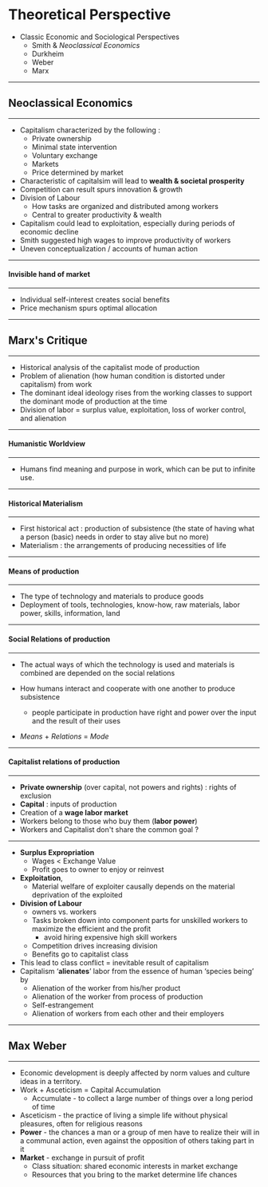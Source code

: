 # Theoretical Perspective

- Classic Economic and Sociological Perspectives
  - Smith & *Neoclassical Economics*
  - Durkheim
  - Weber
  - Marx

------

## Neoclassical Economics

------

- Capitalism characterized by the following :
  - Private ownership
  - Minimal state intervention
  - Voluntary exchange
  - Markets
  - Price determined by market
- Characteristic of capitalsim will lead to **wealth & societal prosperity**
- Competition can result spurs innovation & growth
- Division of Labour
  - How tasks are organized and distributed among workers
  - Central to greater productivity & wealth
- Capitalism could lead to exploitation, especially during periods of economic decline
- Smith suggested high wages to improve productivity of workers
- Uneven conceptualization / accounts of human action

------

#### Invisible hand of market

------

- Individual self-interest creates social benefits
- Price mechanism spurs optimal allocation

------

## Marx's Critique

------

- Historical analysis of the capitalist mode of production
- Problem of alienation (how human condition is distorted under capitalism) from work
- The dominant ideal ideology rises from the working classes to support the dominant mode of production at the time
- Division of labor = surplus value, exploitation, loss of worker control, and alienation 

------

#### Humanistic Worldview

------

- Humans find meaning and purpose in work, which can be put to infinite use.

------

#### Historical Materialism

------

- First historical act : production of subsistence (the state of having what a person (basic) needs in order to stay alive but no more)
- Materialism : the arrangements of producing necessities of life

------

#### Means of production

------

- The type of technology and materials to produce goods
- Deployment of tools, technologies, know-how, raw materials, labor power, skills, information, land

------

#### Social Relations of production

------

- The actual ways of which the technology is used and materials is combined are depended on the social relations
- How humans interact and cooperate with one another to produce subsistence
  - people participate in production have right and power over the input and the result of their uses

- *Means* + *Relations* = *Mode*

------

#### Capitalist relations of production

------

- **Private ownership** (over capital, not powers and rights) : rights of exclusion
- **Capital** : inputs of production
- Creation of a **wage labor market**
- Workers belong to those who buy them (**labor power**) 
- Workers and Capitalist don't share the common goal ?

------

- **Surplus Expropriation**
  - Wages < Exchange Value
  - Profit goes to owner to enjoy or reinvest
- **Exploitation**, 
  - Material welfare of exploiter causally depends on the material deprivation of the exploited
- **Division of Labour**
  -  owners vs. workers
  - Tasks broken down into component parts for unskilled workers to maximize the efficient and the profit
    - avoid hiring expensive high skill workers
  - Competition drives increasing division
  - Benefits go to capitalist class
- This lead to class conflict = inevitable result of capitalism
- Capitalism ‘**alienates**’ labor from the essence of human ‘species being’ by
  - Alienation of the worker from his/her product
  - Alienation of the worker from process of production
  - Self-estrangement
  - Alienation of workers from each other and their employers

------

## Max Weber

------

- Economic development is deeply affected by norm values and culture ideas in a territory. 
- Work + Asceticism = Capital Accumulation 
  - Accumulate - to collect a large number of things over a long period of time
- Asceticism - the practice of living a simple life without physical pleasures, often for religious reasons
- **Power** - the chances a man or a group of men have to realize their will in a communal action, even against the opposition of others taking part in it
- **Market** - exchange in pursuit of profit
  - Class situation: shared economic interests in market exchange
  - Resources that you bring to the market determine life chances

